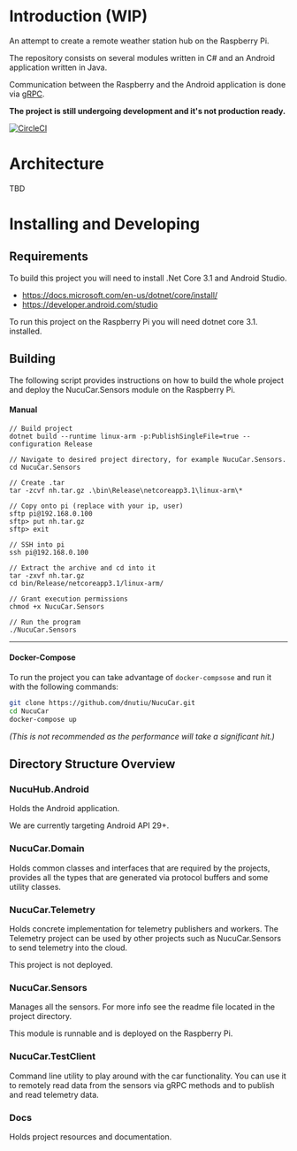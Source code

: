 # Introduction (WIP)

An attempt to create a remote weather station hub on the Raspberry Pi.

The repository consists on several modules written in C# and an Android application written in Java.

Communication between the Raspberry and the Android application is done via [gRPC](https://grpc.io/).

**The project is still undergoing development and it's not production ready.**

[![CircleCI](https://circleci.com/gh/dnutiu/NucuCar.svg?style=svg)](https://circleci.com/gh/dnutiu/NucuCar)

# Architecture

TBD

# Installing and Developing

## Requirements

To build this project you will need to install .Net Core 3.1 and Android Studio.

* https://docs.microsoft.com/en-us/dotnet/core/install/
* https://developer.android.com/studio

To run this project on the Raspberry Pi you will need dotnet core 3.1. installed.



## Building

The following script provides instructions on how to build the whole project and deploy the NucuCar.Sensors module on the Raspberry Pi.

#### Manual

```$xslt
// Build project
dotnet build --runtime linux-arm -p:PublishSingleFile=true --configuration Release

// Navigate to desired project directory, for example NucuCar.Sensors.
cd NucuCar.Sensors

// Create .tar
tar -zcvf nh.tar.gz .\bin\Release\netcoreapp3.1\linux-arm\*

// Copy onto pi (replace with your ip, user)
sftp pi@192.168.0.100
sftp> put nh.tar.gz
sftp> exit

// SSH into pi
ssh pi@192.168.0.100

// Extract the archive and cd into it
tar -zxvf nh.tar.gz
cd bin/Release/netcoreapp3.1/linux-arm/

// Grant execution permissions
chmod +x NucuCar.Sensors

// Run the program
./NucuCar.Sensors
```
---

#### Docker-Compose

To run the project you can take advantage of `docker-compsose` and run it with the following commands:

```bash
git clone https://github.com/dnutiu/NucuCar.git
cd NucuCar
docker-compose up
```
_(This is not recommended as the performance will take a significant hit.)_

## Directory Structure Overview

### NucuHub.Android

Holds the Android application. 

We are currently targeting Android API 29+.

### NucuCar.Domain

Holds common classes and interfaces that are required by the projects, 
provides all the types that are generated via protocol buffers and some utility classes.

### NucuCar.Telemetry

Holds concrete implementation for telemetry publishers and workers.
The Telemetry project can be used by other projects such as 
NucuCar.Sensors to send telemetry into the cloud.

This project is not deployed.

### NucuCar.Sensors

Manages all the sensors. For more info see the readme file located in the project directory.

This module is runnable and is deployed on the Raspberry Pi.

### NucuCar.TestClient

Command line utility to play around with the car functionality. 
You can use it to remotely read data from the sensors via gRPC methods and 
to publish and read telemetry data.

### Docs

Holds project resources and documentation.
